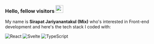 ### Hello, fellow visitors <img src="https://media.giphy.com/media/hvRJCLFzcasrR4ia7z/giphy.gif" width="25px">

<p>My name is <strong>Sirapat Jariyanantakul (Mix)</strong> who's interested in Front-end development and here's the tech stack I coded with:</p>
<p>
<img alt="React" src="https://img.shields.io/badge/-React-45b8d8?style=flat-square&logo=react&logoColor=white" />
  <img alt="Svelte" src="https://img.shields.io/badge/-Svelte-ff3e00?style=flat-square&logo=svelte&logoColor=white"/>
<img alt="TypeScript" src="https://img.shields.io/badge/-TypeScript-007ACC?style=flat-square&logo=typescript&logoColor=white" />

</p>

<!-- Here are a few fun facts about me:

- 🔭 I’m currently working on ...
- 🌱 I’m currently learning ...
- 👯 I’m looking to collaborate on ...
- 🤔 I’m looking for help with ...
- 💬 Ask me about ...
- 📫 How to reach me: ...
- 😄 Pronouns: ...
- ⚡ Fun fact: ...
-->
